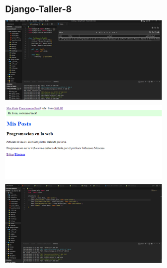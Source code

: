 # Django-Taller-8


![alt text](https://github.com/Irvin-Silva/Django-Taller-8/blob/cd76b6616a69314ffa464da0721b5dfcee30d588/DjangoProject/Screenshots/Base%20de%20datos%20VS.png)

![alt text](https://github.com/Irvin-Silva/Django-Taller-8/blob/cd76b6616a69314ffa464da0721b5dfcee30d588/DjangoProject/Screenshots/Pantalla%20de%20inicio.png)

![alt text](https://github.com/Irvin-Silva/Django-Taller-8/blob/cd76b6616a69314ffa464da0721b5dfcee30d588/DjangoProject/Screenshots/Terminal.png)
